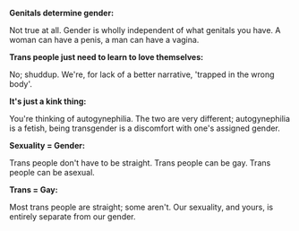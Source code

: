 **Genitals determine gender:**

Not true at all. 
Gender is wholly independent of what genitals you have.
A woman can have a penis, a man can have a vagina.

**Trans people just need to learn to love themselves:**

No;
shuddup.
We're, for lack of a better narrative, 'trapped in the wrong body'.

**It's just a kink thing:**

You're thinking of autogynephilia.
The two are very different;
autogynephilia is a fetish, being transgender is a discomfort with one's assigned gender.

**Sexuality = Gender:**

Trans people don't have to be straight.
Trans people can be gay.
Trans people can be asexual.
	
**Trans = Gay:**

Most trans people are straight;
some aren't. 
Our sexuality, and yours, is entirely separate from our gender.
